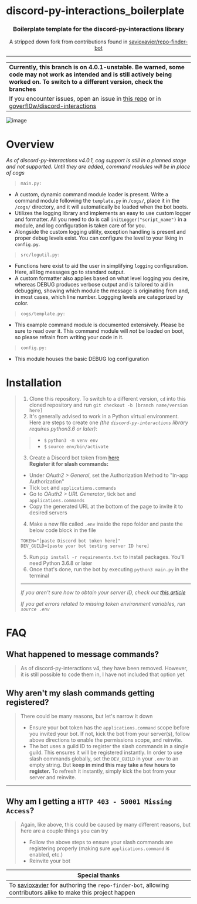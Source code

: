 # discord-py-interactions_boilerplate
<h3 align=center>Boilerplate template for the discord-py-interactions library</h3>
<p align=center>A stripped down fork from contributions found in <a href="https://github.com/savioxavier/repo-finder-bot">savioxavier/repo-finder-bot</a></p>
<hr>

<table>
    <tr>
    <td>
        <b>Currently, this branch is on 4.0.1-unstable. Be warned, some code may not work as intended and is still actively being worked on. To switch to a different version, check the branches</b>
    </td>
    </tr>
    <tr>
    <td>
        If you encounter issues, open an issue in <a href="https://github.com/V3ntus/discord-py-interactions_boilerplate/issues">this repo</a>
      or in <a href="https://github.com/goverfl0w/discord-interactions/issues">goverfl0w/discord-interactions</a>
    </td>
    </tr>
</table>

![image](https://user-images.githubusercontent.com/29584664/149206003-31a184ad-89e2-4481-978b-129cdebb892f.png)

# Overview
*As of discord-py-interactions v4.0.1, cog support is still in a planned stage and not supported. Until they are added, command modules will be in place of cogs*
> `main.py:`
- A custom, dynamic command module loader is present. Write a command module following the `template.py` in `/cogs/`, place it in the `/cogs/` directory, and it will automatically be loaded when the bot boots.
- Utilizes the logging library and implements an easy to use custom logger and formatter. All you need to do is call `initLogger("script_name")` in a module, and log configuration is taken care of for you.
- Alongside the custom logging utility, exception handling is present and proper debug levels exist. You can configure the level to your liking in `config.py`.

> `src/logutil.py:`
- Functions here exist to aid the user in simplifying `logging` configuration. Here, all log messages go to standard output.
- A custom formatter also applies based on what level logging you desire, whereas DEBUG produces verbose output and is tailored to aid in debugging, showing which module the message is originating from and, in most cases, which line number. Loggging levels are categorized by color.

> `cogs/template.py:`
- This example command module is documented extensively. Please be sure to read over it. This command module will *not* be loaded on boot, so please refrain from writing your code in it.

> `config.py:`
- This module houses the basic DEBUG log configuration

# Installation
> 1. Clone this repository. To switch to a different version, `cd` into this cloned repository and run `git checkout -b [branch name/version here]`
> 2. It's generally advised to work in a Python virtual environment. Here are steps to create one *(the `discord-py-interactions` library requires python3.6 or later)*:
> > - `$` `python3 -m venv env`
> > - `$` `source env/bin/activate`
> 3. Create a Discord bot token from [here](https://discord.com/developers/applications/)  
> **Register it for slash commands:**
> - Under *OAuth2 > General*, set the Authorization Method to "In-app Authorization"
> - Tick `bot` and `applications.commands`
> - Go to *OAuth2 > URL Generator*, tick `bot` and `applications.commands`
> - Copy the generated URL at the bottom of the page to invite it to desired servers
> 4. Make a new file called `.env` inside the repo folder and paste the below code block in the file
> ```
> TOKEN="[paste Discord bot token here]"
> DEV_GUILD=[paste your bot testing server ID here]
> ```
> 5. Run `pip install -r requirements.txt` to install packages. You'll need Python 3.6.8 or later
> 6. Once that's done, run the bot by executing `python3 main.py` in the terminal
>
> <hr />
> 
> *If you aren't sure how to obtain your server ID, check out [this article](https://www.alphr.com/discord-find-server-id/)*
> 
> *If you get errors related to missing token environment variables, run `source .env`*

# FAQ
## What happened to message commands?
> As of discord-py-interactions v4, they have been removed. However, it is still possible to code them in, I have not included that option yet

## Why aren't my slash commands getting registered?
> There could be many reasons, but let's narrow it down
> - Ensure your bot token has the `applications.command` scope before you invited your bot. If not, kick the bot from your server(s), follow above directions to enable the permissions scope, and reinvite.
> - The bot uses a guild ID to register the slash commands in a single guild. This ensures it will be registered instantly. In order to use slash commands globally, set the `DEV_GUILD` in your `.env` to an empty string. But **keep in mind this may take a few hours to register.** To refresh it instantly, simply kick the bot from your server and reinvite.

<hr />

## Why am I getting a `HTTP 403 - 50001 Missing Access`?
> Again, like above, this could be caused by many different reasons, but here are a couple things you can try
> - Follow the above steps to ensure your slash commands are registering properly (making sure `applications.command` is enabled, etc.)
> - Reinvite your bot

| **Special thanks** |
| --- |
| To [savioxavier](https://github.com/savioxavier/repo-finder-bot) for authoring the `repo-finder-bot`, allowing contributors alike to make this project happen |
